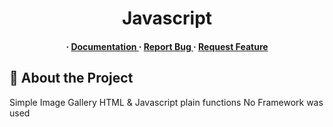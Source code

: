 <div align='center'>

<h1>Javascript</h1>
<h4> <span> · </span> <a href="https://github.com/Khaled-Youssef/JavaScript Analog Clock/blob/master/README.md"> Documentation </a> <span> · </span> <a href="https://github.com/Khaled-Youssef/JavaScript Analog Clock/issues"> Report Bug </a> <span> · </span> <a href="https://github.com/Khaled-Youssef/JavaScript Analog Clock/issues"> Request Feature </a> </h4>


</div>

## :star2: About the Project
Simple Image Gallery HTML & Javascript plain functions
No Framework was used

